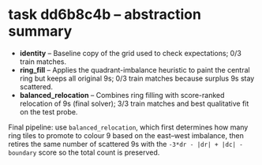 # task dd6b8c4b – abstraction summary

- **identity** – Baseline copy of the grid used to check expectations; 0/3 train matches.
- **ring_fill** – Applies the quadrant-imbalance heuristic to paint the central ring but keeps all original 9s; 0/3 train matches because surplus 9s stay scattered.
- **balanced_relocation** – Combines ring filling with score-ranked relocation of 9s (final solver); 3/3 train matches and best qualitative fit on the test probe.

Final pipeline: use `balanced_relocation`, which first determines how many ring tiles to promote to colour 9 based on the east–west imbalance, then retires the same number of scattered 9s with the `-3*dr - |dr| + |dc| - boundary` score so the total count is preserved.
